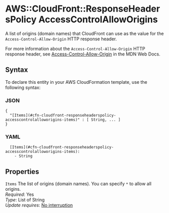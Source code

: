 # AWS::CloudFront::ResponseHeadersPolicy AccessControlAllowOrigins<a name="aws-properties-cloudfront-responseheaderspolicy-accesscontrolalloworigins"></a>

A list of origins \(domain names\) that CloudFront can use as the value for the `Access-Control-Allow-Origin` HTTP response header\.

For more information about the `Access-Control-Allow-Origin` HTTP response header, see [Access\-Control\-Allow\-Origin](https://developer.mozilla.org/en-US/docs/Web/HTTP/Headers/Access-Control-Allow-Origin) in the MDN Web Docs\.

## Syntax<a name="aws-properties-cloudfront-responseheaderspolicy-accesscontrolalloworigins-syntax"></a>

To declare this entity in your AWS CloudFormation template, use the following syntax:

### JSON<a name="aws-properties-cloudfront-responseheaderspolicy-accesscontrolalloworigins-syntax.json"></a>

```
{
  "[Items](#cfn-cloudfront-responseheaderspolicy-accesscontrolalloworigins-items)" : [ String, ... ]
}
```

### YAML<a name="aws-properties-cloudfront-responseheaderspolicy-accesscontrolalloworigins-syntax.yaml"></a>

```
  [Items](#cfn-cloudfront-responseheaderspolicy-accesscontrolalloworigins-items):
    - String
```

## Properties<a name="aws-properties-cloudfront-responseheaderspolicy-accesscontrolalloworigins-properties"></a>

`Items` <a name="cfn-cloudfront-responseheaderspolicy-accesscontrolalloworigins-items"></a>
The list of origins \(domain names\)\. You can specify `*` to allow all origins\.  
_Required_: Yes  
_Type_: List of String  
_Update requires_: [No interruption](https://docs.aws.amazon.com/AWSCloudFormation/latest/UserGuide/using-cfn-updating-stacks-update-behaviors.html#update-no-interrupt)
